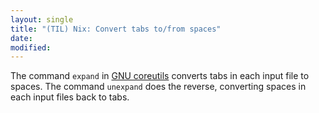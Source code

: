 ```yaml
---
layout: single
title: "(TIL) Nix: Convert tabs to/from spaces"
date:
modified:
---
```


The command `expand` in [GNU coreutils](http://www.gnu.org/software/coreutils/)
converts tabs in each input file to spaces.
The command `unexpand` does the reverse, converting spaces in each input files back to tabs.
